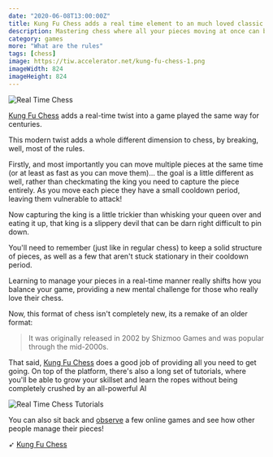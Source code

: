 ```yaml
---
date: "2020-06-08T13:00:00Z"
title: Kung Fu Chess adds a real time element to an much loved classic
description: Mastering chess where all your pieces moving at once can be quite the challenge, but really really fun at the same time.
category: games
more: "What are the rules"
tags: [chess]
image: https://tiw.accelerator.net/kung-fu-chess-1.png
imageWidth: 824
imageHeight: 824
---
```


![Real Time Chess](<https://tiw.accelerator.net/kung-fu-chess-1.png;resize(450,400,fit)/quantize(20)/quality(20).png>)

[Kung Fu Chess](https://www.kfchess.com/) adds a real-time twist into a game played the same way for centuries. 

<!--more-->

This modern twist adds a whole different dimension to chess, by breaking, well, most of the rules. 

Firstly, and most importantly you can move multiple pieces at the same time (or at least as fast as you can move them)... the goal is a little different as well, rather than checkmating the king you need to capture the piece entirely. As you move each piece they have a small cooldown period, leaving them vulnerable to attack!

Now capturing the king is a little trickier than whisking your queen over and eating it up, that king is a slippery devil that can be darn right difficult to pin down. 

You'll need to remember (just like in regular chess) to keep a solid structure of pieces, as well as a few that aren't stuck stationary in their cooldown period.

Learning to manage your pieces in a real-time manner really shifts how you balance your game, providing a new mental challenge for those who really love their chess.

Now, this format of chess isn't completely new, its a remake of an older format:

> It was originally released in 2002 by Shizmoo Games and was popular through the mid-2000s. 

That said, [Kung Fu Chess](https://www.kfchess.com/) does a good job of providing all you need to get going. On top of the platform, there's also a long set of tutorials, where you'll be able to grow your skillset and learn the ropes without being completely crushed by an all-powerful AI

![Real Time Chess Tutorials](<https://tiw.accelerator.net/kung-fu-chess-2.png;resize(450,400,fit)/quantize(20)/quality(20).png>)

You can also sit back and [observe](https://www.kfchess.com/live) a few online games and see how other people manage their pieces!

➶ [Kung Fu Chess](https://www.kfchess.com/)
